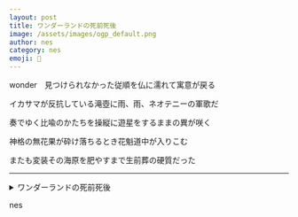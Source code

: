 ```yaml
---
layout: post
title: ワンダーランドの死前死後
image: /assets/images/ogp_default.png
author: nes
category: nes
emoji: 🌇
---
```


<div class="tanka-area"><div class="tanka">
<p>wonder　見つけられなかった従順を仏に濡れて寓意が戻る</p>
<p>イカサマが反抗している滝壺に雨、雨、ネオテニーの軍歌だ</p>
<p>奏でゆく比喩のかたちを操縦に遊星をするままの異が咲く</p>
<p>神格の無花果が砕け落ちるとき花魁道中が入りこむ</p>
<p>またも変装その海原を肥やすまで生前葬の硬質だった</p></div></div>

---

<details><summary>ワンダーランドの死前死後</summary>
wonder　見つけられなかった従順を仏に濡れて寓意が戻る<br />
イカサマが反抗している滝壺に雨、雨、ネオテニーの軍歌だ<br />
奏でゆく比喩のかたちを操縦に遊星をするままの異が咲く<br />
神格の無花果が砕け落ちるとき花魁道中が入りこむ<br />
またも変装その海原を肥やすまで生前葬の硬質だった<br />
<br />
</details>

nes
